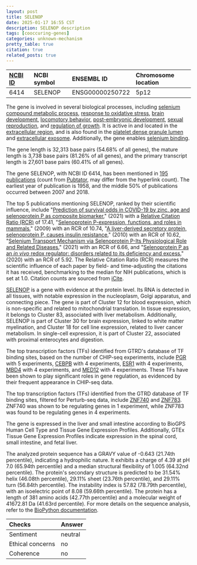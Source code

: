 ```yaml
---
layout: post
title: SELENOP
date: 2025-01-17 16:55 CST
description: SELENOP description
tags: [cooccuring-genes]
categories: unknown-mechanism
pretty_table: true
citation: true
related_posts: true
---
```




| [NCBI ID](https://www.ncbi.nlm.nih.gov/gene/6414) | NCBI symbol | ENSEMBL ID | Chromosome location |
| :-------- | :------- | :-------- | :------- |
| 6414  | SELENOP | ENSG00000250722 | 5p12 |



The gene is involved in several biological processes, including [selenium compound metabolic process](https://amigo.geneontology.org/amigo/term/GO:0001887), [response to oxidative stress](https://amigo.geneontology.org/amigo/term/GO:0006979), [brain development](https://amigo.geneontology.org/amigo/term/GO:0007420), [locomotory behavior](https://amigo.geneontology.org/amigo/term/GO:0007626), [post-embryonic development](https://amigo.geneontology.org/amigo/term/GO:0009791), [sexual reproduction](https://amigo.geneontology.org/amigo/term/GO:0019953), and [regulation of growth](https://amigo.geneontology.org/amigo/term/GO:0040008). It is active in and located in the [extracellular region](https://amigo.geneontology.org/amigo/term/GO:0005576), and is also found in the [platelet dense granule lumen](https://amigo.geneontology.org/amigo/term/GO:0031089) and [extracellular exosome](https://amigo.geneontology.org/amigo/term/GO:0070062). Additionally, the gene enables [selenium binding](https://amigo.geneontology.org/amigo/term/GO:0008430).


The gene length is 32,313 base pairs (54.68% of all genes), the mature length is 3,738 base pairs (81.26% of all genes), and the primary transcript length is 27,601 base pairs (60.41% of all genes).


The gene SELENOP, with NCBI ID 6414, has been mentioned in [195 publications](https://pubmed.ncbi.nlm.nih.gov/?term=%22SELENOP%22) (count from [Pubtator](https://academic.oup.com/nar/article/47/W1/W587/5494727), may differ from the hyperlink count). The earliest year of publication is 1958, and the middle 50% of publications occurred between 2007 and 2018.


The top 5 publications mentioning SELENOP, ranked by their scientific influence, include "[Prediction of survival odds in COVID-19 by zinc, age and selenoprotein P as composite biomarker.](https://pubmed.ncbi.nlm.nih.gov/33126054)" (2021) with a [Relative Citation Ratio (RCR)](https://journals.plos.org/plosbiology/article?id=10.1371/journal.pbio.1002541) of 17.41, "[Selenoprotein P-expression, functions, and roles in mammals.](https://pubmed.ncbi.nlm.nih.gov/19345254)" (2009) with an RCR of 10.74, "[A liver-derived secretory protein, selenoprotein P, causes insulin resistance.](https://pubmed.ncbi.nlm.nih.gov/21035759)" (2010) with an RCR of 10.62, "[Selenium Transport Mechanism via Selenoprotein P-Its Physiological Role and Related Diseases.](https://pubmed.ncbi.nlm.nih.gov/34124127)" (2021) with an RCR of 6.66, and "[Selenoprotein P as an <i>in vivo</i> redox regulator: disorders related to its deficiency and excess.](https://pubmed.ncbi.nlm.nih.gov/32001950)" (2020) with an RCR of 5.92. The Relative Citation Ratio (RCR) measures the scientific influence of each paper by field- and time-adjusting the citations it has received, benchmarking to the median for NIH publications, which is set at 1.0. Citation counts are sourced from [iCite](https://icite.od.nih.gov).


[SELENOP](https://www.proteinatlas.org/ENSG00000250722-SELENOP) is a gene with evidence at the protein level. Its RNA is detected in all tissues, with notable expression in the nucleoplasm, Golgi apparatus, and connecting piece. The gene is part of Cluster 12 for blood expression, which is non-specific and related to mitochondrial translation. In tissue expression, it belongs to Cluster 83, associated with liver metabolism. Additionally, SELENOP is part of Cluster 30 for brain expression, linked to white matter myelination, and Cluster 18 for cell line expression, related to liver cancer metabolism. In single-cell expression, it is part of Cluster 22, associated with proximal enterocytes and digestion.


The top transcription factors (TFs) identified from GTRD's database of TF binding sites, based on the number of CHIP-seq experiments, include [PGR](https://www.ncbi.nlm.nih.gov/gene/5241) with 5 experiments, [CEBPB](https://www.ncbi.nlm.nih.gov/gene/1051) with 4 experiments, [ESR1](https://www.ncbi.nlm.nih.gov/gene/2099) with 4 experiments, [MBD4](https://www.ncbi.nlm.nih.gov/gene/8930) with 4 experiments, and [MED12](https://www.ncbi.nlm.nih.gov/gene/9968) with 4 experiments. These TFs have been shown to play significant roles in gene regulation, as evidenced by their frequent appearance in CHIP-seq data.


The top transcription factors (TFs) identified from the GTRD database of TF binding sites, filtered for Perturb-seq data, include [ZNF740](https://www.ncbi.nlm.nih.gov/gene/8243) and [ZNF783](https://www.ncbi.nlm.nih.gov/gene/9968). ZNF740 was shown to be regulating genes in 1 experiment, while ZNF783 was found to be regulating genes in 4 experiments.




The gene is expressed in the liver and small intestine according to BioGPS Human Cell Type and Tissue Gene Expression Profiles. Additionally, GTEx Tissue Gene Expression Profiles indicate expression in the spinal cord, small intestine, and fetal liver.




The analyzed protein sequence has a GRAVY value of -0.643 (21.74th percentile), indicating a hydrophilic nature. It exhibits a charge of 4.39 at pH 7.0 (65.94th percentile) and a median structural flexibility of 1.005 (64.32nd percentile). The protein's secondary structure is predicted to be 31.54% helix (46.08th percentile), 29.11% sheet (23.76th percentile), and 29.11% turn (56.84th percentile). The instability index is 57.82 (78.79th percentile), with an isoelectric point of 8.08 (59.66th percentile). The protein has a length of 381 amino acids (42.77th percentile) and a molecular weight of 41672.81 Da (41.63rd percentile). For more details on the sequence analysis, refer to the [BioPython documentation](https://biopython.org/docs/1.75/api/Bio.SeqUtils.ProtParam.html).





| Checks    | Answer |
| :-------- | :------- |
| Sentiment  | neutral   |
| Ethical concerns | no     |
| Coherence    | no    |